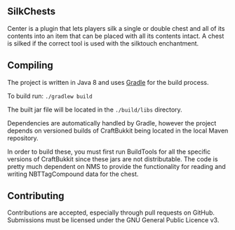 SilkChests
------
Center is a plugin that lets players silk a single or double chest and all of its contents into an item that can be placed with all its contents intact. A chest is silked if the correct tool is used with the silktouch enchantment.

Compiling
---
The project is written in Java 8 and uses [Gradle](http://gradle.org/) for the build process.  

To build run: `./gradlew build`

The built jar file will be located in the `./build/libs` directory.

Dependencies are automatically handled by Gradle, however the project depends on versioned builds of CraftBukkit being located in the local Maven repository.  

In order to build these, you must first run BuildTools for all the specific versions of CraftBukkit since these jars are not distributable.  The code is pretty much dependent on NMS to provide the functionality for reading and writing NBTTagCompound data for the chest.

Contributing
---
Contributions are accepted, especially through pull requests on GitHub.
Submissions must be licensed under the GNU General Public Licence v3.

